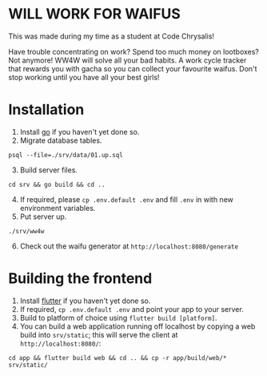 # WILL WORK FOR WAIFUS

This was made during my time as a student at Code Chrysalis!

Have trouble concentrating on work? Spend too much money on lootboxes? Not anymore! WW4W will solve all your bad habits. A work cycle tracker that rewards you with gacha so you can collect your favourite waifus. Don't stop working until you have all your best girls!

# Installation

1. Install [go](https://golang.org/doc/install) if you haven't yet done so.
1. Migrate database tables.

```
psql --file=./srv/data/01.up.sql
```

3. Build server files.

```
cd srv && go build && cd ..
```

4. If required, please `cp .env.default .env` and fill `.env` in with new environment variables.
1. Put server up.

```
./srv/ww4w
```

6. Check out the waifu generator at `http://localhost:8080/generate`

# Building the frontend

1. Install [flutter](https://flutter.dev/docs/get-started/install) if you haven't yet done so.
1. If required, `cp .env.default .env` and point your app to your server.
1. Build to platform of choice using `flutter build [platform]`.
1. You can build a web application running off localhost by copying a web build into `srv/static`; this will serve the client at `http://localhost:8080/`:

```
cd app && flutter build web && cd .. && cp -r app/build/web/* srv/static/
```
